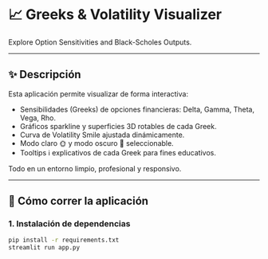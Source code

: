 # 📈 Greeks & Volatility Visualizer

Explore Option Sensitivities and Black-Scholes Outputs.

---

## ✨ Descripción

Esta aplicación permite visualizar de forma interactiva:

- Sensibilidades (Greeks) de opciones financieras: Delta, Gamma, Theta, Vega, Rho.
- Gráficos sparkline y superficies 3D rotables de cada Greek.
- Curva de Volatility Smile ajustada dinámicamente.
- Modo claro 🌞 y modo oscuro 🌙 seleccionable.
- Tooltips ℹ️ explicativos de cada Greek para fines educativos.

Todo en un entorno limpio, profesional y responsivo.

---

## 🚀 Cómo correr la aplicación

### 1. Instalación de dependencias

```bash
pip install -r requirements.txt
streamlit run app.py
